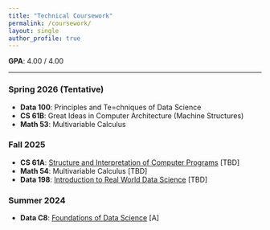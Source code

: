 ```yaml
---
title: "Technical Coursework"
permalink: /coursework/
layout: single
author_profile: true
---
```


**GPA**: 4.00 / 4.00

---
### Spring 2026 (Tentative)
- **Data 100**: Principles and Te=chniques of Data Science
- **CS 61B**: Great Ideas in Computer Architecture (Machine Structures)
- **Math 53**: Multivariable Calculus

### Fall 2025 
- **CS 61A**: [Structure and Interpretation of Computer Programs](https://cs61a.org) [TBD]
- **Math 54**: Multivariable Calculus [TBD]
- **Data 198**: [Introduction to Real World Data Science](https://dssdecal.org/fa25/) [TBD]

### Summer 2024
- **Data C8**: [Foundations of Data Science](https://www.data8.org/su24/) [A]